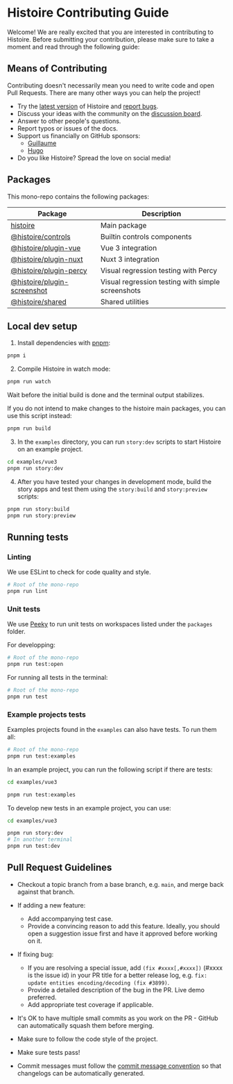 # Histoire Contributing Guide

Welcome! We are really excited that you are interested in contributing to Histoire. Before submitting your contribution, please make sure to take a moment and read through the following guide:

## Means of Contributing

Contributing doesn't necessarily mean you need to write code and open Pull Requests. There are many other ways you can help the project!

- Try the [latest version](https://github.com/histoire-dev/histoire/releases) of Histoire and [report bugs](https://github.com/histoire-dev/histoire/issues/new?assignees=&labels=to+triage&template=bug-report.yml).
- Discuss your ideas with the community on the [discussion board](https://github.com/histoire-dev/histoire/discussions).
- Answer to other people's questions.
- Report typos or issues of the docs.
- Support us financially on GitHub sponsors:
  - [Guillaume](https://github.com/sponsors/Akryum)
  - [Hugo](https://github.com/sponsors/hugoattal)
- Do you like Histoire? Spread the love on social media!

## Packages

This mono-repo contains the following packages:

| Package | Description |
| ------- | ----------- |
| [histoire](./packages/histoire) | Main package |
| [@histoire/controls](./packages/histoire-controls) | Builtin controls components |
| [@histoire/plugin-vue](./packages/histoire-plugin-vue) | Vue 3 integration |
| [@histoire/plugin-nuxt](./packages/histoire-plugin-nuxt) | Nuxt 3 integration |
| [@histoire/plugin-percy](./packages/histoire-plugin-percy) | Visual regression testing with Percy |
| [@histoire/plugin-screenshot](./packages/histoire-plugin-screenshot) | Visual regression testing with simple screenshots |
| [@histoire/shared](./packages/histoire-shared) | Shared utilities |

## Local dev setup

1. Install dependencies with [pnpm](https://pnpm.io/):

```sh
pnpm i
```

2. Compile Histoire in watch mode:

```sh
pnpm run watch
```

Wait before the initial build is done and the terminal output stabilizes.

If you do not intend to make changes to the histoire main packages, you can use this script instead:

```sh
pnpm run build
```

3. In the `examples` directory, you can run `story:dev` scripts to start Histoire on an example project.

```sh
cd examples/vue3
pnpm run story:dev
```

4. After you have tested your changes in development mode, build the story apps and test them using the `story:build` and `story:preview` scripts:

```sh
pnpm run story:build
pnpm run story:preview
```

## Running tests

### Linting

We use ESLint to check for code quality and style.

```sh
# Root of the mono-repo
pnpm run lint
```

### Unit tests

We use [Peeky](https://peeky.dev/) to run unit tests on workspaces listed under the `packages` folder.

For developping:

```sh
# Root of the mono-repo
pnpm run test:open
```

For running all tests in the terminal:

```sh
# Root of the mono-repo
pnpm run test
```

### Example projects tests

Examples projects found in the `examples` can also have tests. To run them all:

```sh
# Root of the mono-repo
pnpm run test:examples
```

In an example project, you can run the following script if there are tests:

```sh
cd examples/vue3

pnpm run test:examples
```

To develop new tests in an example project, you can use:

```sh
cd examples/vue3

pnpm run story:dev
# In another terminal
pnpm run test:dev
```

## Pull Request Guidelines

- Checkout a topic branch from a base branch, e.g. `main`, and merge back against that branch.

- If adding a new feature:

  - Add accompanying test case.
  - Provide a convincing reason to add this feature. Ideally, you should open a suggestion issue first and have it approved before working on it.

- If fixing bug:

  - If you are resolving a special issue, add `(fix #xxxx[,#xxxx])` (#xxxx is the issue id) in your PR title for a better release log, e.g. `fix: update entities encoding/decoding (fix #3899)`.
  - Provide a detailed description of the bug in the PR. Live demo preferred.
  - Add appropriate test coverage if applicable.

- It's OK to have multiple small commits as you work on the PR - GitHub can automatically squash them before merging.

- Make sure to follow the code style of the project.

- Make sure tests pass!


- Commit messages must follow the [commit message convention](./.github/commit-convention.md) so that changelogs can be automatically generated.<!-- Commit messages are automatically validated before commit (by invoking [Git Hooks](https://git-scm.com/docs/githooks) via [yorkie](https://github.com/yyx990803/yorkie)). -->

<!--
- No need to worry about code style as long as you have installed the dev dependencies - modified files are automatically formatted with ESLint on commit (by invoking [Git Hooks](https://git-scm.com/docs/githooks) via [yorkie](https://github.com/yyx990803/yorkie)).
-->
